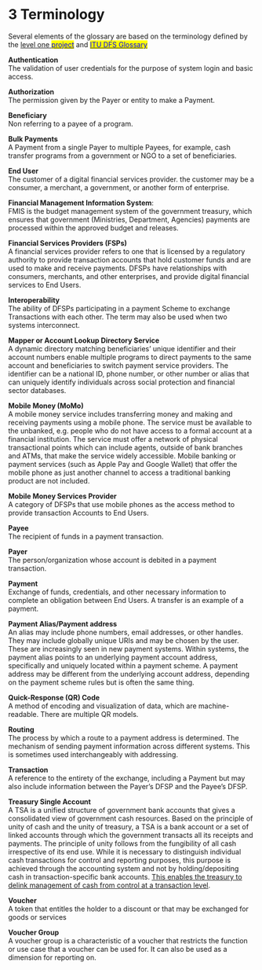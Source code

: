 # 3 Terminology

Several elements of the glossary are based on the terminology defined by the [level one <mark style="color:blue;">project</mark>](https://www.leveloneproject.org/wp-content/uploads/2020/07/L1P\_Guide\_2019\_Final.pdf) and [<mark style="color:blue;">ITU DFS Glossary</mark>](https://www.itu.int/en/ITU-T/focusgroups/dfs/Documents/201701/ITU\_FGDFS\_DFS-Glossary.pdf)

**Authentication**\
The validation of user credentials for the purpose of system login and basic access.

**Authorization**\
The permission given by the Payer or entity to make a Payment.

**Beneficiary**\
Non referring to a payee of a program.

**Bulk Payments**\
A Payment from a single Payer to multiple Payees, for example, cash transfer programs from a government or NGO to a set of beneficiaries.

**End User**\
The customer of a digital financial services provider. the customer may be a consumer, a merchant, a government, or another form of enterprise.

**Financial Management Information System**:\
FMIS is the budget management system of the government treasury, which ensures that government (Ministries, Department, Agencies) payments are processed within the approved budget and releases.

**Financial Services Providers (FSPs)**\
A financial services provider refers to one that is licensed by a regulatory authority to provide transaction accounts that hold customer funds and are used to make and receive payments. DFSPs have relationships with consumers, merchants, and other enterprises, and provide digital financial services to End Users.

**Interoperability**\
The ability of DFSPs participating in a payment Scheme to exchange Transactions with each other. The term may also be used when two systems interconnect.

**Mapper or Account Lookup Directory Service**\
A dynamic directory matching beneficiaries’ unique identifier and their account numbers enable multiple programs to direct payments to the same account and beneficiaries to switch payment service providers. The identifier can be a national ID, phone number, or other number or alias that can uniquely identify individuals across social protection and financial sector databases.

**Mobile Money (MoMo)**\
A mobile money service includes transferring money and making and receiving payments using a mobile phone. The service must be available to the unbanked, e.g. people who do not have access to a formal account at a financial institution. The service must offer a network of physical transactional points which can include agents, outside of bank branches and ATMs, that make the service widely accessible. Mobile banking or payment services (such as Apple Pay and Google Wallet) that offer the mobile phone as just another channel to access a traditional banking product are not included.

**Mobile Money Services Provider**\
A category of DFSPs that use mobile phones as the access method to provide transaction Accounts to End Users.

**Payee**\
The recipient of funds in a payment transaction.

**Payer**\
The person/organization whose account is debited in a payment transaction.

**Payment**\
Exchange of funds, credentials, and other necessary information to complete an obligation between End Users. A transfer is an example of a payment.

**Payment Alias/Payment address**\
An alias may include phone numbers, email addresses, or other handles. They may include globally unique URIs and may be chosen by the user. These are increasingly seen in new payment systems. Within systems, the payment alias points to an underlying payment account address, specifically and uniquely located within a payment scheme. A payment address may be different from the underlying account address, depending on the payment scheme rules but is often the same thing.

**Quick-Response (QR) Code**\
A method of encoding and visualization of data, which are machine-readable. There are multiple QR models.

**Routing**\
The process by which a route to a payment address is determined. The mechanism of sending payment information across different systems. This is sometimes used interchangeably with addressing.

**Transaction**\
A reference to the entirety of the exchange, including a Payment but may also include information between the Payer’s DFSP and the Payee’s DFSP.

**Treasury Single Account**\
A TSA is a unified structure of government bank accounts that gives a consolidated view of government cash resources. Based on the principle of unity of cash and the unity of treasury, a TSA is a bank account or a set of linked accounts through which the government transacts all its receipts and payments. The principle of unity follows from the fungibility of all cash irrespective of its end use. While it is necessary to distinguish individual cash transactions for control and reporting purposes, this purpose is achieved through the accounting system and not by holding/depositing cash in transaction-specific bank accounts. [This enables the treasury to delink management of cash from control at a transaction level](https://www.imf.org/external/pubs/ft/wp/2010/wp10143.pdf#%3A\~%3Atext%3DA%20treasury%20single%20account%20%28TSA%29%20is%20an%20essential%2Cpriority%20in%20the%20public%20financial%20management%20reform%20agenda).

**Voucher**\
A token that entitles the holder to a discount or that may be exchanged for goods or services

**Voucher Group**\
A voucher group is a characteristic of a voucher that restricts the function or use case that a voucher can be used for. It can also be used as a dimension for reporting on.
